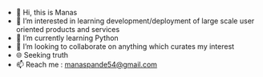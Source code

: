 - 👋 Hi, this is Manas
- 👀 I’m interested in learning development/deployment of large scale user oriented products and services
- 🌱 I’m currently learning Python
- 💞️ I’m looking to collaborate on anything which curates my interest
- 🌐 Seeking truth 
- 📫 Reach me : manaspande54@gmail.com

<!---
ma-phi/ma-phi is a ✨ special ✨ repository because its `README.md` (this file) appears on your GitHub profile.
You can click the Preview link to take a look at your changes.
--->
